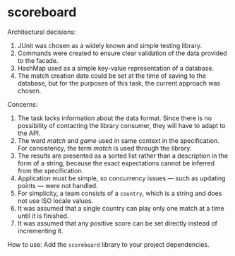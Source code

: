 # scoreboard

Architectural decisions:
1. JUnit was chosen as a widely known and simple testing library.
2. Commands were created to ensure clear validation of the data provided to the facade.
3. HashMap used as a simple key-value representation of a database.
4. The match creation date could be set at the time of saving to the database, but for the purposes of this task, the current approach was chosen.

Concerns:
1. The task lacks information about the data format. Since there is no possibility of contacting the library consumer, they will have to adapt to the API.
2. The word *match* and *game* used in same context in the specification. For consistency, the term *match* is used through the library.
3. The results are presented as a sorted list rather than a description in the form of a string, because the exact expectations cannot be inferred from the specification.
4. Application must be simple, so concurrency issues — such as updating points — were not handled.
5. For simplicity, a team consists of a `country`, which is a string and does not use ISO locale values.
6. It was assumed that a single country can play only one match at a time until it is finished.
7. It was assumed that any positive score can be set directly instead of incrementing it.

How to use:
Add the `scoreboard` library to your project dependencies.
